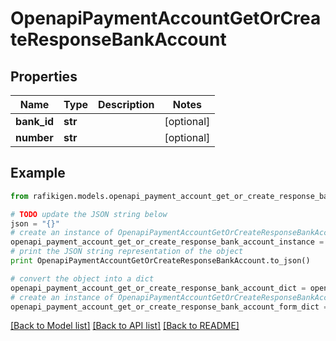 # OpenapiPaymentAccountGetOrCreateResponseBankAccount


## Properties
Name | Type | Description | Notes
------------ | ------------- | ------------- | -------------
**bank_id** | **str** |  | [optional] 
**number** | **str** |  | [optional] 

## Example

```python
from rafikigen.models.openapi_payment_account_get_or_create_response_bank_account import OpenapiPaymentAccountGetOrCreateResponseBankAccount

# TODO update the JSON string below
json = "{}"
# create an instance of OpenapiPaymentAccountGetOrCreateResponseBankAccount from a JSON string
openapi_payment_account_get_or_create_response_bank_account_instance = OpenapiPaymentAccountGetOrCreateResponseBankAccount.from_json(json)
# print the JSON string representation of the object
print OpenapiPaymentAccountGetOrCreateResponseBankAccount.to_json()

# convert the object into a dict
openapi_payment_account_get_or_create_response_bank_account_dict = openapi_payment_account_get_or_create_response_bank_account_instance.to_dict()
# create an instance of OpenapiPaymentAccountGetOrCreateResponseBankAccount from a dict
openapi_payment_account_get_or_create_response_bank_account_form_dict = openapi_payment_account_get_or_create_response_bank_account.from_dict(openapi_payment_account_get_or_create_response_bank_account_dict)
```
[[Back to Model list]](../README.md#documentation-for-models) [[Back to API list]](../README.md#documentation-for-api-endpoints) [[Back to README]](../README.md)



